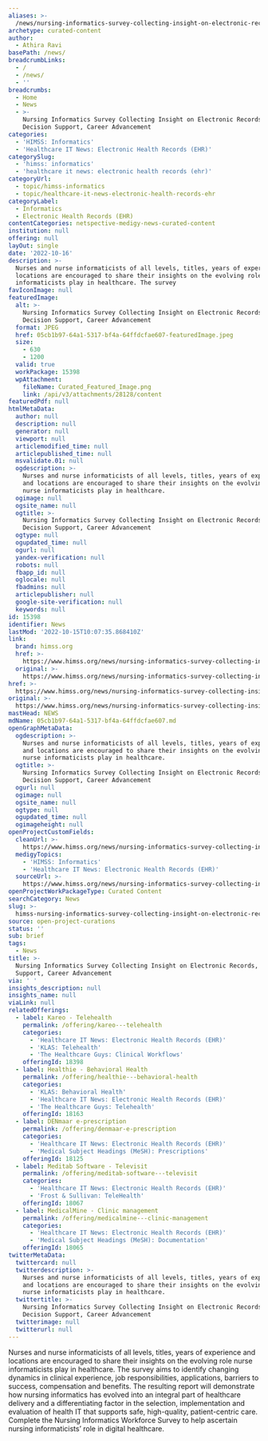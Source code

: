 ```yaml
---
aliases: >-
  /news/nursing-informatics-survey-collecting-insight-on-electronic-records-decision-support-career-advancement
archetype: curated-content
author:
  - Athira Ravi
basePath: /news/
breadcrumbLinks:
  - /
  - /news/
  - ''
breadcrumbs:
  - Home
  - News
  - >-
    Nursing Informatics Survey Collecting Insight on Electronic Records,
    Decision Support, Career Advancement
categories:
  - 'HIMSS: Informatics'
  - 'Healthcare IT News: Electronic Health Records (EHR)'
categorySlug:
  - 'himss: informatics'
  - 'healthcare it news: electronic health records (ehr)'
categoryUrl:
  - topic/himss-informatics
  - topic/healthcare-it-news-electronic-health-records-ehr
categoryLabel:
  - Informatics
  - Electronic Health Records (EHR)
contentCategories: netspective-medigy-news-curated-content
institution: null
offering: null
layOut: single
date: '2022-10-16'
description: >-
  Nurses and nurse informaticists of all levels, titles, years of experience and
  locations are encouraged to share their insights on the evolving role nurse
  informaticists play in healthcare. The survey
favIconImage: null
featuredImage:
  alt: >-
    Nursing Informatics Survey Collecting Insight on Electronic Records,
    Decision Support, Career Advancement
  format: JPEG
  href: 05cb1b97-64a1-5317-bf4a-64ffdcfae607-featuredImage.jpeg
  size:
    - 630
    - 1200
  valid: true
  workPackage: 15398
  wpAttachment:
    fileName: Curated_Featured_Image.png
    link: /api/v3/attachments/28128/content
featuredPdf: null
htmlMetaData:
  author: null
  description: null
  generator: null
  viewport: null
  articlemodified_time: null
  articlepublished_time: null
  msvalidate.01: null
  ogdescription: >-
    Nurses and nurse informaticists of all levels, titles, years of experience
    and locations are encouraged to share their insights on the evolving role
    nurse informaticists play in healthcare.
  ogimage: null
  ogsite_name: null
  ogtitle: >-
    Nursing Informatics Survey Collecting Insight on Electronic Records,
    Decision Support, Career Advancement
  ogtype: null
  ogupdated_time: null
  ogurl: null
  yandex-verification: null
  robots: null
  fbapp_id: null
  oglocale: null
  fbadmins: null
  articlepublisher: null
  google-site-verification: null
  keywords: null
id: 15398
identifier: News
lastMod: '2022-10-15T10:07:35.868410Z'
link:
  brand: himss.org
  href: >-
    https://www.himss.org/news/nursing-informatics-survey-collecting-insight-electronic-records-decision-support-career
  original: >-
    https://www.himss.org/news/nursing-informatics-survey-collecting-insight-electronic-records-decision-support-career
href: >-
  https://www.himss.org/news/nursing-informatics-survey-collecting-insight-electronic-records-decision-support-career
original: >-
  https://www.himss.org/news/nursing-informatics-survey-collecting-insight-electronic-records-decision-support-career
mastHead: NEWS
mdName: 05cb1b97-64a1-5317-bf4a-64ffdcfae607.md
openGraphMetaData:
  ogdescription: >-
    Nurses and nurse informaticists of all levels, titles, years of experience
    and locations are encouraged to share their insights on the evolving role
    nurse informaticists play in healthcare.
  ogtitle: >-
    Nursing Informatics Survey Collecting Insight on Electronic Records,
    Decision Support, Career Advancement
  ogurl: null
  ogimage: null
  ogsite_name: null
  ogtype: null
  ogupdated_time: null
  ogimageheight: null
openProjectCustomFields:
  cleanUrl: >-
    https://www.himss.org/news/nursing-informatics-survey-collecting-insight-electronic-records-decision-support-career
  medigyTopics:
    - 'HIMSS: Informatics'
    - 'Healthcare IT News: Electronic Health Records (EHR)'
  sourceUrl: >-
    https://www.himss.org/news/nursing-informatics-survey-collecting-insight-electronic-records-decision-support-career
openProjectWorkPackageType: Curated Content
searchCategory: News
slug: >-
  himss-nursing-informatics-survey-collecting-insight-on-electronic-records-decision-support-career-advancement
source: open-project-curations
status: ''
sub: brief
tags:
  - News
title: >-
  Nursing Informatics Survey Collecting Insight on Electronic Records, Decision
  Support, Career Advancement
via: ' '
insights_description: null
insights_name: null
viaLink: null
relatedOfferings:
  - label: Kareo - Telehealth
    permalink: /offering/kareo---telehealth
    categories:
      - 'Healthcare IT News: Electronic Health Records (EHR)'
      - 'KLAS: Telehealth'
      - 'The Healthcare Guys: Clinical Workflows'
    offeringId: 18398
  - label: Healthie - Behavioral Health
    permalink: /offering/healthie---behavioral-health
    categories:
      - 'KLAS: Behavioral Health'
      - 'Healthcare IT News: Electronic Health Records (EHR)'
      - 'The Healthcare Guys: Telehealth'
    offeringId: 18163
  - label: DENmaar e-prescription
    permalink: /offering/denmaar-e-prescription
    categories:
      - 'Healthcare IT News: Electronic Health Records (EHR)'
      - 'Medical Subject Headings (MeSH): Prescriptions'
    offeringId: 18125
  - label: Meditab Software - Televisit
    permalink: /offering/meditab-software---televisit
    categories:
      - 'Healthcare IT News: Electronic Health Records (EHR)'
      - 'Frost & Sullivan: TeleHealth'
    offeringId: 18067
  - label: MedicalMine - Clinic management
    permalink: /offering/medicalmine---clinic-management
    categories:
      - 'Healthcare IT News: Electronic Health Records (EHR)'
      - 'Medical Subject Headings (MeSH): Documentation'
    offeringId: 18065
twitterMetaData:
  twittercard: null
  twitterdescription: >-
    Nurses and nurse informaticists of all levels, titles, years of experience
    and locations are encouraged to share their insights on the evolving role
    nurse informaticists play in healthcare.
  twittertitle: >-
    Nursing Informatics Survey Collecting Insight on Electronic Records,
    Decision Support, Career Advancement
  twitterimage: null
  twitterurl: null
---
```

<p>Nurses and nurse informaticists of all levels, titles, years of experience and locations are encouraged to share their insights on the evolving role nurse informaticists play in healthcare. The survey aims to identify changing dynamics in clinical experience, job responsibilities, applications, barriers to success, compensation and benefits. The resulting report will demonstrate how nursing informatics has evolved into an integral part of healthcare delivery and a differentiating factor in the selection, implementation and evaluation of health IT that supports safe, high-quality, patient-centric care. Complete the Nursing Informatics Workforce Survey to help ascertain nursing informaticists’ role in digital healthcare.</p>